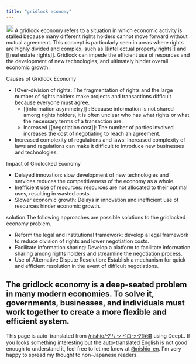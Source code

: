 ```yaml
---
title: "gridlock economy"
---
```


<img src='https://scrapbox.io/api/pages/nishio-en/gpt/icon' alt='gpt.icon' height="19.5"/>
A gridlock economy refers to a situation in which economic activity is stalled because many different rights holders cannot move forward without mutual agreement. This concept is particularly seen in areas where rights are highly divided and complex, such as [[intellectual property rights]] and [[real estate rights]]. Gridlock can impede the efficient use of resources and the development of new technologies, and ultimately hinder overall economic growth.

Causes of Gridlock Economy
- [Over-division of rights: The fragmentation of rights and the large number of rights holders make projects and transactions difficult because everyone must agree.
    - [[information asymmetry]] : Because information is not shared among rights holders, it is often unclear who has what rights or what the necessary terms of a transaction are.
    - Increased [[negotiation cost]]: The number of parties involved increases the cost of negotiating to reach an agreement.
- Increased complexity of regulations and laws: Increased complexity of laws and regulations can make it difficult to introduce new businesses and technologies.

Impact of Gridlocked Economy
- Delayed innovation: slow development of new technologies and services reduces the competitiveness of the economy as a whole.
- Inefficient use of resources: resources are not allocated to their optimal uses, resulting in wasted costs.
- Slower economic growth: Delays in innovation and inefficient use of resources hinder economic growth.

solution
The following approaches are possible solutions to the gridlocked economy problem.
- Reform the legal and institutional framework: develop a legal framework to reduce division of rights and lower negotiation costs.
- Facilitate information sharing: Develop a platform to facilitate information sharing among rights holders and streamline the negotiation process.
- Use of Alternative Dispute Resolution: Establish a mechanism for quick and efficient resolution in the event of difficult negotiations.

The gridlock economy is a deep-seated problem in many modern economies. To solve it, governments, businesses, and individuals must work together to create a more flexible and efficient system.
---
This page is auto-translated from [/nishio/グリッドロック経済](https://scrapbox.io/nishio/グリッドロック経済) using DeepL. If you looks something interesting but the auto-translated English is not good enough to understand it, feel free to let me know at [@nishio_en](https://twitter.com/nishio_en). I'm very happy to spread my thought to non-Japanese readers.